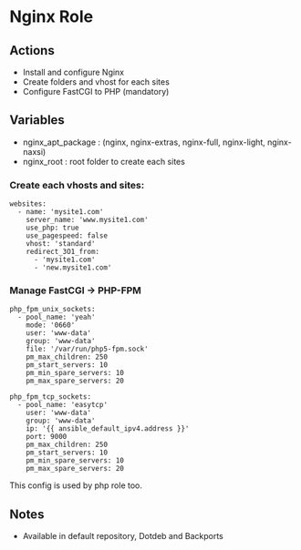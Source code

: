 Nginx Role
==========

Actions
-------
- Install and configure Nginx
- Create folders and vhost for each sites
- Configure FastCGI to PHP (mandatory)

Variables
---------
- nginx\_apt\_package : (nginx, nginx-extras, nginx-full, nginx-light, nginx-naxsi)
- nginx\_root : root folder to create each sites

### Create each vhosts and sites: 
	websites:
	  - name: 'mysite1.com'
	    server_name: 'www.mysite1.com'
	    use_php: true
	    use_pagespeed: false
	    vhost: 'standard'
	    redirect_3O1_from:
	      - 'mysite1.com'
	      - 'new.mysite1.com'

### Manage FastCGI -> PHP-FPM

	php_fpm_unix_sockets:
	  - pool_name: 'yeah'
	    mode: '0660'
	    user: 'www-data'
	    group: 'www-data'
	    file: '/var/run/php5-fpm.sock'
	    pm_max_children: 250
	    pm_start_servers: 10
	    pm_min_spare_servers: 10
	    pm_max_spare_servers: 20
	
	php_fpm_tcp_sockets:
	  - pool_name: 'easytcp'
	    user: 'www-data'
	    group: 'www-data' 
	    ip: '{{ ansible_default_ipv4.address }}'
	    port: 9000
	    pm_max_children: 250
	    pm_start_servers: 10
	    pm_min_spare_servers: 10
	    pm_max_spare_servers: 20

This config is used by php role too.

Notes
-----
- Available in default repository, Dotdeb and Backports
